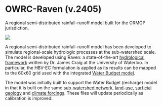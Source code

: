 # OWRC-Raven (v.2405)
A regional semi-distributed rainfall-runoff model built for the ORMGP jurisdiction.


[![](https://raven.uwaterloo.ca/images/RavenBannerWide.png)](https://raven.uwaterloo.ca/)

A regional semi-distributed rainfall-runoff model has been developed to simulate regional-scale hydrologic processes at the sub-watershed scale. The model is developed using Raven: a state-of-the-art [hydrological framework](https://raven.uwaterloo.ca/) written by Dr. James Craig at the University of Waterloo. In particular, the HBV-EC formulation is applied as its results can be mapped to the 60x60 grid used with the integrated [Water Budget model](/interpolants/modelling/waterbudgetmodel.html).

The model was initially built to support the Water Budget (recharge) model in that it is built on the same [sub-watershed network](/interpolants/interpolation/subwatershed.html), [land-use](/interpolants/interpolation/landuse.html), [surficial geology](/interpolants/interpolation/surfgeo.html) and [climate forcings](/interpolants/sources/climate-data-service.html). These files will update periodically as calibration is improved.